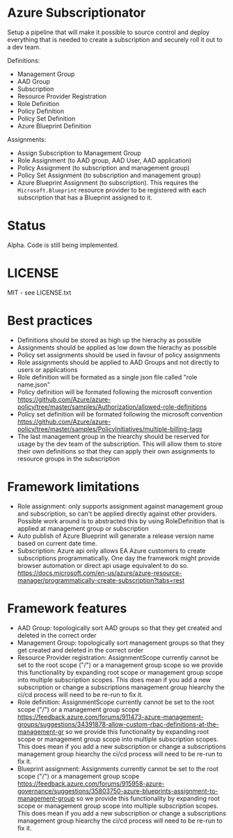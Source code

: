 # Azure Subscriptionator

Setup a pipeline that will make it possible to source control and deploy everything that is needed to create a subscription and securely roll it out to a dev team.

Definitions:
- Management Group
- AAD Group
- Subscription
- Resource Provider Registration
- Role Definition
- Policy Definition
- Policy Set Definition
- Azure Blueprint Definition

Assignments:
- Assign Subscription to Management Group 
- Role Assignment (to AAD group, AAD User, AAD application)
- Policy Assignment (to subscription and management group)
- Policy Set Assignment (to subscription and management group)
- Azure Blueprint Assignment (to subscription). This requires the `Microsoft.Blueprint` resource provider to be registered with each subscription that has a Blueprint assigned to it.

# Status
Alpha. Code is still being implemented. 

# LICENSE
MIT - see LICENSE.txt

# Best practices

- Definitions should be stored as high up the hierachy as possible
- Assignments should be applied as low down the hierachy as possible
- Policy set assignments should be used in favour of policy assignments
- Role assignments should be applied to AAD Groups and not directly to users or applications
- Role definition will be formated as a single json file called "role name.json"
- Policy definition will be formated following the microsoft convention https://github.com/Azure/azure-policy/tree/master/samples/Authorization/allowed-role-definitions
- Policy set definition will be formated following the microsoft convention https://github.com/Azure/azure-policy/tree/master/samples/PolicyInitiatives/multiple-billing-tags
- The last management group in the hiearchy should be reserved for usage by the dev team of the subscription. This will allow them to store their own definitions so that they can apply their own assignments to resource groups in the subscription

# Framework limitations

- Role assignment: only supports assignment against management group and subscription, so can't be applied directly against other providers. Possible work around is to abstracted this by using RoleDefinition that is applied at management group or subscription
- Auto publish of Azure Blueprint will generate a release version name based on current date time.
- Subscription: Azure api only allows EA Azure customers to create subscriptions programmatically. One day the framework might provide browser automation or direct api usage equivalent to do so. https://docs.microsoft.com/en-us/azure/azure-resource-manager/programmatically-create-subscription?tabs=rest

# Framework features

- AAD Group: topologically sort AAD groups so that they get created and deleted in the correct order
- Management Group: topologically sort management groups so that they get created and deleted in the correct order
- Resource Provider registration: AssignmentScope currently cannot be set to the root scope ("/") or a management group scope so we provide this functionality by expanding root scope or management group scope into multiple subscription scopes. This does mean if you add a new subscription or change a subscriptions management group hiearchy the ci/cd process will need to be re-run to fix it. 
- Role definition: AssignmentScope currently cannot be set to the root scope ("/") or a management group scope https://feedback.azure.com/forums/911473-azure-management-groups/suggestions/34391878-allow-custom-rbac-definitions-at-the-management-gr so we provide this functionality by expanding root scope or management group scope into multiple subscription scopes. This does mean if you add a new subscription or change a subscriptions management group hiearchy the ci/cd process will need to be re-run to fix it.
- Blueprint assignment: Assignments currently cannot be set to the root scope ("/") or a management group scope https://feedback.azure.com/forums/915958-azure-governance/suggestions/35803750-azure-blueprints-assignment-to-management-group so we provide this functionality by expanding root scope or management group scope into multiple subscription scopes. This does mean if you add a new subscription or change a subscriptions management group hiearchy the ci/cd process will need to be re-run to fix it.
